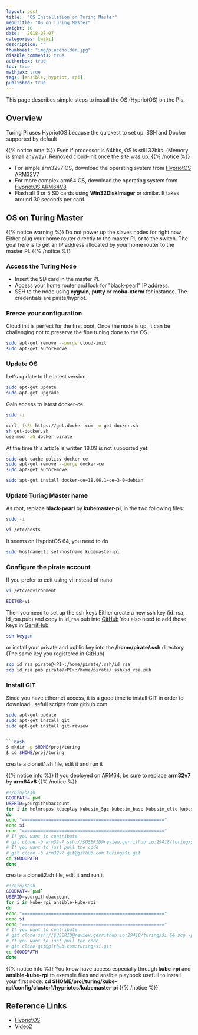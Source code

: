 ```yaml
---
layout: post
title:  "OS Installation on Turing Master"
menuTitle: "OS on Turing Master"
weight: 10
date:   2018-07-07
categories: [wiki]
description: ""
thumbnail: "img/placeholder.jpg"
disable_comments: true
authorbox: true
toc: true
mathjax: true
tags: [ansible, hypriot, rpi]
published: true
---
```


This page describes simple steps to install the OS (HypriotOS) on the PIs.

<!--more-->

## Overview

Turing Pi uses HypriotOS because the quickest to set up. SSH and Docker supported by default

{{% notice note %}}
Even if processor is 64bits, OS is still 32bits. (Memory is small anyway).
Removed cloud-init once the site was up.
{{% /notice %}}

- For simple arm32v7 OS, download the operating system from [HypriotOS ARM32V7](https://github.com/hypriot/image-builder-rpi/releases/download/v1.9.0/hypriotos-rpi-v1.9.0.img.zip)
- For more complex arm64 OS, download the operating system from [HypriotOS ARM64V8](https://github.com/DieterReuter/image-builder-rpi64/releases/download/v20180429-184538/hypriotos-rpi64-v20180429-184538.img.zip)
- Flash all 3 or 5 SD cards using **Win32DiskImager** or similar. It takes around 30 seconds per card.

## OS on Turing Master

{{% notice warning %}}
Do not power up the slaves nodes for right now. Either plug your home router directly to the master PI, or to the switch.
The goal here is to get an IP address allocated by your home router to the master PI.
{{% /notice %}}

### Access the Turing Node

- Insert the SD card in the master PI.
- Access your home router and look for "black-pearl" IP address.
- SSH to the node using **cygwin**, **putty** or **moba-xterm** for instance. The credentials are pirate/hypriot.

### Freeze your configuration

Cloud init is perfect for the first boot. Once the node
is up, it can be challenging not to preserve the fine tuning done
to the OS.

```bash
sudo apt-get remove --purge cloud-init
sudo apt-get autoremove
```

### Update OS

Let's update to the latest version

```bash
sudo apt-get update
sudo apt-get upgrade
```

Gain access to latest docker-ce

```bash
sudo -i

curl -fsSL https://get.docker.com -o get-docker.sh
sh get-docker.sh
usermod -aG docker pirate
```

At the time this article is written 18.09 is not supported yet.

```bash
sudo apt-cache policy docker-ce
sudo apt-get remove --purge docker-ce
sudo apt-get autoremove

sudo apt-get install docker-ce=18.06.1~ce~3-0~debian
```

### Update Turing Master name

As root, replace **black-pearl** by **kubemaster-pi**, in the two following files:

```bash
sudo -i

vi /etc/hosts
```

It seems on HypriotOS 64, you need to do

```bash
sudo hostnamectl set-hostname kubemaster-pi
```

### Configure the pirate account

If you prefer to edit using vi instead of nano

```bash
vi /etc/environment

EDITOR=vi
```
Then you need to set up the ssh keys
Either create a new ssh key (id_rsa, id_rsa.pub) and copy in id_rsa.pub into [GitHub](https://github.com/settings/keys)
You also need to add those keys in [GerritHub](https://review.gerrithub.io/#/settings/ssh-key)

```bash
ssh-keygen
```
or install your private and public key into the **/home/pirate/.ssh** directory (The same key you registered in GitHub)

```bash
scp id_rsa pirate@<PI>:/home/pirate/.ssh/id_rsa
scp id_rsa.pub pirate@<PI>:/home/pirate/.ssh/id_rsa.pub
```

### Install GIT

Since you have ethernet access, it is a good time to install GIT in order to download usefull scripts from github.com

```bash
sudo apt-get update
sudo apt-get install git
sudo apt-get install git-review


```bash
$ mkdir -p $HOME/proj/turing
$ cd $HOME/proj/turing
```

create a cloneit1.sh file, edit it and run it

{{% notice info %}}
If you deployed on ARM64, be sure to replace **arm32v7** by **arm64v8**
{{% /notice %}}


```bash
#!/bin/bash
GOODPATH=`pwd`
USERID=yourgithubaccount
for i in helmrepos kubeplay kubesim_5gc kubesim_base kubesim_elte kubesim_epc kubesim_lte kubesim_nr kubesim_blinkt kubesim_nats kubesim_linkio turing_utils
do
echo "======================================================"
echo $i
echo "======================================================"
# If you want to contribute
# git clone -b arm32v7 ssh://$USERID@review.gerrithub.io:29418/turing/$i && scp -p -P 29418 $USERID@review.gerrithub.io:hooks/commit-msg $i/.git/hooks/
# If you want to just pull the code
# git clone -b arm32v7 git@github.com:turing/$i.git
cd $GOODPATH
done
```

create a cloneit2.sh file, edit it and run it

``` bash
#!/bin/bash
GOODPATH=`pwd`
USERID=yourgithubaccount
for i in kube-rpi ansible-kube-rpi
do
echo "======================================================"
echo $i
echo "======================================================"
# If you want to contribute
# git clone ssh://$USERID@review.gerrithub.io:29418/turing/$i && scp -p -P 29418 $USERID@review.gerrithub.io:hooks/commit-msg $i/.git/hooks/
# If you want to just pull the code
# git clone git@github.com:turing/$i.git
cd $GOODPATH
done
```

{{% notice info %}}
You know have access especially through **kube-rpi** and **ansible-kube-rpi** to example files and ansible playbook usefull to install your first node:
**cd $HOME/proj/turing/kube-rpi/config/cluster1/hypriotos/kubemaster-pi**
{{% /notice %}}

## Reference Links

- [HypriotOS](https://github.com/hypriot/image-builder-rpi/releases)
- [Video2](https://www.youtube.com/watch?v=eZ5uX-JJbyY)
